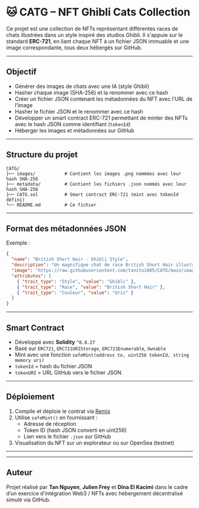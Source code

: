 # 🐱 CATG – NFT Ghibli Cats Collection

Ce projet est une collection de NFTs représentant différentes races de chats illustrées dans un style inspiré des studios Ghibli. Il s'appuie sur le standard **ERC-721**, en liant chaque NFT à un fichier JSON immuable et une image correspondante, tous deux hébergés sur GitHub.

---

## Objectif

- Générer des images de chats avec une IA (style Ghibli)
- Hasher chaque image (SHA-256) et la renommer avec ce hash
- Créer un fichier JSON contenant les métadonnées du NFT avec l’URL de l’image
- Hasher le fichier JSON et le renommer avec ce hash
- Développer un smart contract ERC-721 permettant de minter des NFTs avec le hash JSON comme identifiant (`tokenId`)
- Héberger les images et métadonnées sur GitHub

---

## Structure du projet

```
CATG/
├── images/           # Contient les images .png nommées avec leur hash SHA-256
├── metadata/         # Contient les fichiers .json nommés avec leur hash SHA-256
├── CATG.sol          # Smart contract ERC-721 (mint avec tokenId défini)
└── README.md         # Ce fichier
```

---

## Format des métadonnées JSON

Exemple :

```json
{
  "name": "British Short Hair - Ghibli Style",
  "description": "Un magnifique chat de race British Short Hair illustré dans un style inspiré du studio Ghibli.",
  "image": "https://raw.githubusercontent.com/tanito1805/CATG/main/images/<HASH_IMAGE>.png",
  "attributes": [
    { "trait_type": "Style", "value": "Ghibli" },
    { "trait_type": "Race", "value": "British Short Hair" },
    { "trait_type": "Couleur", "value": "Gris" }
  ]
}
```

---

## Smart Contract

- Développé avec **Solidity** `^0.8.27`
- Basé sur `ERC721`, `ERC721URIStorage`, `ERC721Enumerable`, `Ownable`
- Mint avec une fonction `safeMint(address to, uint256 tokenId, string memory uri)`
- `tokenId` = hash du fichier JSON
- `tokenURI` = URL GitHub vers le fichier JSON

---

## Déploiement

1. Compile et déploie le contrat via [Remix](https://remix.ethereum.org)
2. Utilise `safeMint()` en fournissant :
   - Adresse de réception
   - Token ID (hash JSON converti en uint256)
   - Lien vers le fichier `.json` sur GitHub
3. Visualisation du NFT sur un explorateur ou sur OpenSea (testnet)

---



---

## Auteur

Projet réalisé par **Tan Nguyen**, **Julien Frey** et **Dina El Kacimi** dans le cadre d’un exercice d’intégration Web3 / NFTs avec hébergement décentralisé simulé via GitHub.
